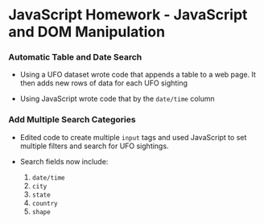 # JavaScript Homework - JavaScript and DOM Manipulation


### Automatic Table and Date Search 

* Using a UFO dataset wrote code that appends a table to a web page. It then adds new rows of data for each UFO sighting

* Using JavaScript wrote code that by the `date/time` column

### Add Multiple Search Categories

* Edited code to create multiple `input` tags and used JavaScript to set multiple filters and search for UFO sightings.

* Search fields now include:

  1. `date/time`
  2. `city`
  3. `state`
  4. `country`
  5. `shape`

